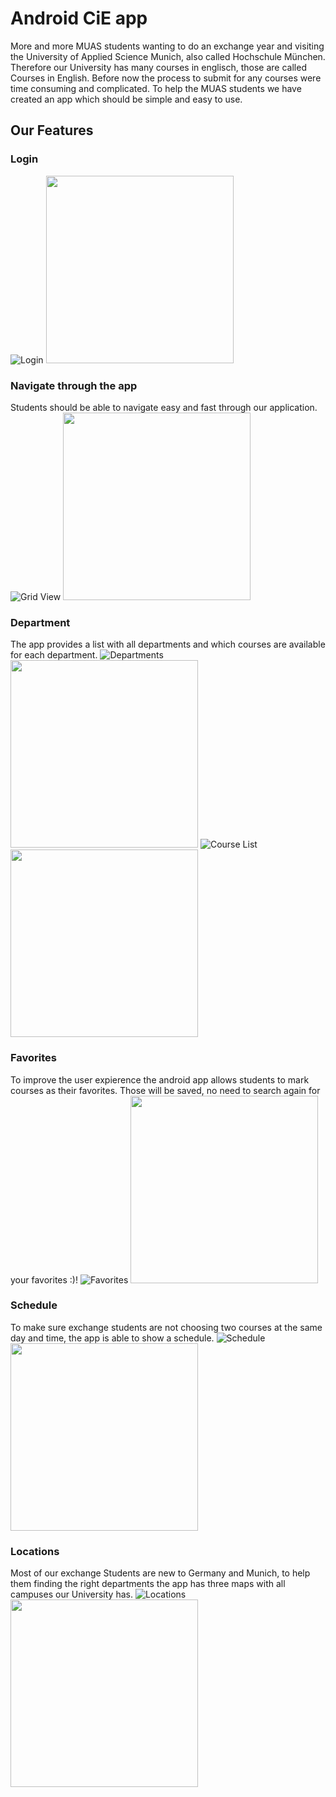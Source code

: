 # Android CiE app

More and more MUAS students wanting to do an exchange year and visiting the University of Applied Science Munich, also called Hochschule München. Therefore our University has many courses in englisch, those are called Courses in English. Before now the process to submit for any courses were time consuming and complicated. To help the MUAS students we have created an app which should be simple and easy to use.

## Our Features

### Login

![Login](https://github.com/mobileappdevhm/only_android_app/blob/master/Images/Sprint3/Login.png)
<img src="https://github.com/mobileappdevhm/only_android_app/blob/master/Images/Sprint3/Login.png" width="300">

### Navigate through the app

Students should be able to navigate easy and fast through our application. 
![Grid View](https://github.com/mobileappdevhm/only_android_app/blob/master/Images/Sprint3/GridView_Sprint3.png)
<img src="https://github.com/mobileappdevhm/only_android_app/blob/master/Images/Sprint3/GridView_Sprint3.png" width="300">

### Department

The app provides a list with all departments and which courses are available for each department.
![Departments](https://github.com/mobileappdevhm/only_android_app/blob/master/Images/Sprint3/Departments.png)
<img src="https://github.com/mobileappdevhm/only_android_app/blob/master/Images/Sprint3/Departments.png" width="300">
![Course List](https://github.com/mobileappdevhm/only_android_app/blob/master/Images/Sprint3/Courses_Sprint3.png)
<img src="https://github.com/mobileappdevhm/only_android_app/blob/master/Images/Sprint3/Courses_Sprint3.png" width="300">

### Favorites

To improve the user expierence the android app allows students to mark courses as their favorites. Those will be saved, no need to search again for your favorites :)!
![Favorites](https://github.com/mobileappdevhm/only_android_app/blob/master/Images/Sprint3/Favorites_Sprint3.png)
<img src="https://github.com/mobileappdevhm/only_android_app/blob/master/Images/Sprint3/Favorites_Sprint3.png" width="300">

### Schedule

To make sure exchange students are not choosing two courses at the same day and time, the app is able to show a schedule.
![Schedule](https://github.com/mobileappdevhm/only_android_app/blob/master/Images/Sprint3/Schedule.png)
<img src="https://github.com/mobileappdevhm/only_android_app/blob/master/Images/Sprint3/Schedule.png" width="300">

### Locations

Most of our exchange Students are new to Germany and Munich, to help them finding the right departments the app has three maps with all campuses our University has.
![Locations](https://github.com/mobileappdevhm/only_android_app/blob/master/Images/Sprint3/Maps.png)
<img src="https://github.com/mobileappdevhm/only_android_app/blob/master/Images/Sprint3/Maps.png" width="300">
